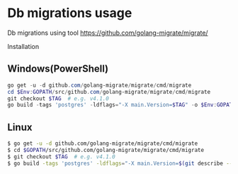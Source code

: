 # Db migrations usage
Db migrations using tool https://github.com/golang-migrate/migrate/

Installation
## Windows(PowerShell)
```PowerShell
go get -u -d github.com/golang-migrate/migrate/cmd/migrate
cd $Env:GOPATH/src/github.com/golang-migrate/migrate/cmd/migrate
git checkout $TAG  # e.g. v4.1.0
go build -tags 'postgres' -ldflags="-X main.Version=$TAG" -o $Env:GOPATH/bin/migrate $Env:GOPATH/src/github.com/golang-migrate/migrate/cmd/migrate
```

## Linux
```bash
$ go get -u -d github.com/golang-migrate/migrate/cmd/migrate
$ cd $GOPATH/src/github.com/golang-migrate/migrate/cmd/migrate
$ git checkout $TAG  # e.g. v4.1.0
$ go build -tags 'postgres' -ldflags="-X main.Version=$(git describe --tags)" -o $GOPATH/bin/migrate $GOPATH/src/github.com/golang-migrate/migrate/cmd/migrate
```